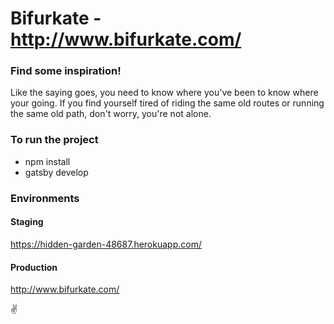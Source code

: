 # Bifurkate - http://www.bifurkate.com/

### Find some inspiration!

Like the saying goes, you need to know where you've been to know where your going. If you find yourself tired of riding the same old routes or running the same old path, don't worry, you're not alone.

### To run the project

- npm install
- gatsby develop

### Environments

#### Staging

https://hidden-garden-48687.herokuapp.com/

#### Production

http://www.bifurkate.com/

✌️
